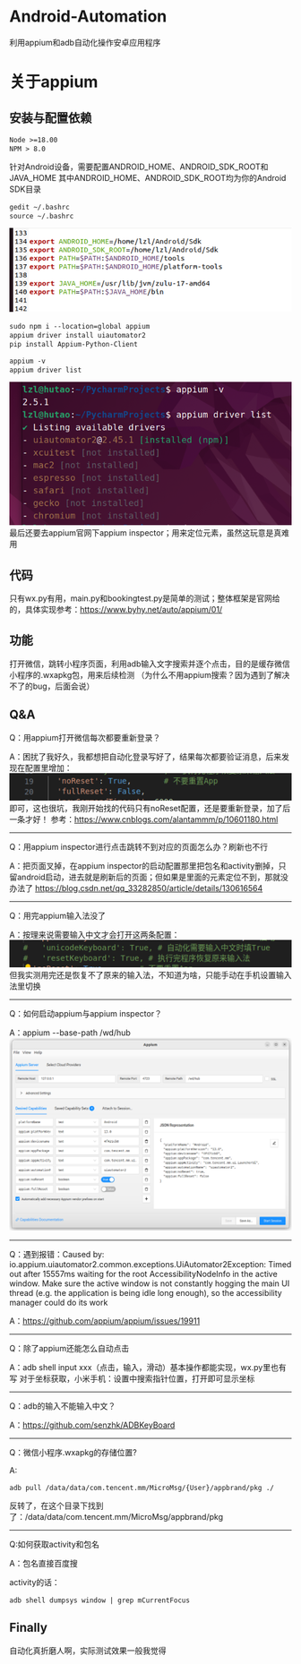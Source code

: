 # Android-Automation
利用appium和adb自动化操作安卓应用程序

# 关于appium
## 安装与配置依赖
```
Node >=18.00
NPM > 8.0
```
针对Android设备，需要配置ANDROID_HOME、ANDROID_SDK_ROOT和JAVA_HOME
其中ANDROID_HOME、ANDROID_SDK_ROOT均为你的Android SDK目录
```
gedit ~/.bashrc
source ~/.bashrc
```

![alt text](image.png)

```
sudo npm i --location=global appium
appium driver install uiautomator2
pip install Appium-Python-Client
```
```
appium -v
appium driver list
```
![alt text](image-1.png)
最后还要去appium官网下appium inspector；用来定位元素，虽然这玩意是真难用

## 代码

只有wx.py有用，main.py和bookingtest.py是简单的测试；整体框架是官网给的，具体实现参考：https://www.byhy.net/auto/appium/01/

## 功能
打开微信，跳转小程序页面，利用adb输入文字搜索并逐个点击，目的是缓存微信小程序的.wxapkg包，用来后续检测
（为什么不用appium搜索？因为遇到了解决不了的bug，后面会说）
## Q&A

Q：用appium打开微信每次都要重新登录？

A：困扰了我好久，我都想把自动化登录写好了，结果每次都要验证消息，后来发现在配置里增加：
![alt text](image-2.png)
即可，这也很坑，我刚开始找的代码只有noReset配置，还是要重新登录，加了后一条才好！
参考：https://www.cnblogs.com/alantammm/p/10601180.html

***
Q：用appium inspector进行点击跳转不到对应的页面怎么办？刷新也不行

A：把页面叉掉，在appium inspector的启动配置那里把包名和activity删掉，只留android启动，进去就是刷新后的页面；但如果是里面的元素定位不到，那就没办法了
https://blog.csdn.net/qq_33282850/article/details/130616564

***

Q：用完appium输入法没了

A：按理来说需要输入中文才会打开这两条配置：
![alt text](image-3.png)
但我实测用完还是恢复不了原来的输入法，不知道为啥，只能手动在手机设置输入法里切换

***
Q：如何启动appium与appium inspector？

A：appium --base-path /wd/hub
![alt text](image-4.png)
***
Q：遇到报错：Caused by: io.appium.uiautomator2.common.exceptions.UiAutomator2Exception: Timed out after 15557ms waiting for the root AccessibilityNodeInfo in the active window. Make sure the active window is not constantly hogging the main UI thread (e.g. the application is being idle long enough), so the accessibility manager could do its work

A：https://github.com/appium/appium/issues/19911
***
Q：除了appium还能怎么自动点击

A：adb shell input xxx（点击，输入，滑动）基本操作都能实现，wx.py里也有写
对于坐标获取，小米手机：设置中搜索指针位置，打开即可显示坐标

***
Q：adb的输入不能输入中文？

A：https://github.com/senzhk/ADBKeyBoard

***

Q：微信小程序.wxapkg的存储位置?

A:
```
adb pull /data/data/com.tencent.mm/MicroMsg/{User}/appbrand/pkg ./

```
反转了，在这个目录下找到了：/data/data/com.tencent.mm/MicroMsg/appbrand/pkg

***
Q:如何获取activity和包名

A：包名直接百度搜

activity的话：
```
adb shell dumpsys window | grep mCurrentFocus
```

## Finally
自动化真折磨人啊，实际测试效果一般我觉得
